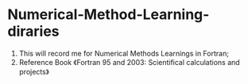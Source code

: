 # Numerical-Method-Learning-diraries
1. This will record me for Numerical Methods Learnings in Fortran;
2. Reference Book 《Fortran 95 and 2003: Scientifical calculations and projects》 
